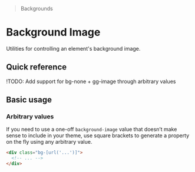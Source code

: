 > Backgrounds

# Background Image

Utilities for controlling an element's background image.

## Quick reference

<qr-table />

!TODO: Add support for bg-none + gg-image through arbitrary values

## Basic usage

### Arbitrary values
If you need to use a one-off `background-image` value that doesn’t make sense to include in your theme, use square brackets to generate a property on the fly using any arbitrary value.

```html
<div class="bg-[url('...')]">
  <!-- ... -->
</div>
```


